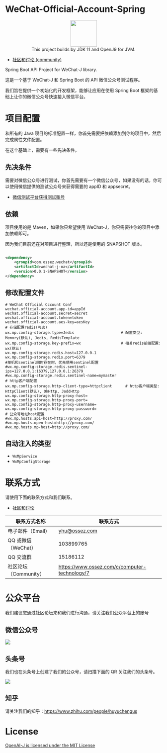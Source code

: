 # WeChat-Official-Account-Spring

<p align="center">
    <a href="https://github.com/honeymoose">
        <img height=85 src="https://avatars1.githubusercontent.com/u/45009982?s=200&v=4">
    </a>
    <br>This project builds by JDK 11 and OpenJ9 for JVM.
</p>

* [社区和讨论 (community)](https://www.ossez.com/tag/wechat)

Spring Boot API Project for WeChat-J library.

这是一个基于 WeChat-J 和 Spring Boot 的 API 微信公众号测试程序。

我们旨在提供一个初始化的开发框架，能够让应用在使用 Spring Boot 框架的基础上让你的微信公众号快速接入微信平台。

# 项目配置

和所有的 Java 项目的标准配置一样，你首先需要把依赖添加到你的项目中，然后完成属性文件配置。

在这个基础上，需要有一些先决条件。

## 先决条件

需要对微信公众号进行测试，你首先需要有一个微信公众号，如果没有的话，你可以使用微信提供的测试公众号来获得需要的 appID 和
appsecret。

* [微信测试平台获得测试账号](https://www.ossez.com/t/topic/14281)

## 依赖

项目使用的是 Maven，如果你只希望使用 WeChat-J，你只需要往你的项目中添加依赖即可。

因为我们目前还在对项目进行整理，所以还是使用的 SNAPSHOT 版本。

```xml

<dependency>
    <groupId>com.ossez.wechat</groupId>
    <artifactId>wechat-j-oa</artifactId>
    <version>0.0.1-SNAPSHOT</version>
</dependency>
```

## 修改配置文件

```properties
# WeChat Official Cccount Conf
wechat.official-account.app-id=appId
wechat.official-account.secret=secret
wechat.official-account.token=token
wechat.official-account.aes-key=aesKey
# 存储配置redis(可选)
wx.mp.config-storage.type=Jedis                     # 配置类型: Memory(默认), Jedis, RedisTemplate
wx.mp.config-storage.key-prefix=wx                  # 相关redis前缀配置: wx(默认)
wx.mp.config-storage.redis.host=127.0.0.1
wx.mp.config-storage.redis.port=6379
#单机和sentinel同时存在时，优先使用sentinel配置
#wx.mp.config-storage.redis.sentinel-ips=127.0.0.1:16379,127.0.0.1:26379
#wx.mp.config-storage.redis.sentinel-name=mymaster
# http客户端配置
wx.mp.config-storage.http-client-type=httpclient      # http客户端类型: HttpClient(默认), OkHttp, JoddHttp
wx.mp.config-storage.http-proxy-host=
wx.mp.config-storage.http-proxy-port=
wx.mp.config-storage.http-proxy-username=
wx.mp.config-storage.http-proxy-password=
# 公众号地址host配置
#wx.mp.hosts.api-host=http://proxy.com/
#wx.mp.hosts.open-host=http://proxy.com/
#wx.mp.hosts.mp-host=http://proxy.com/
```

## 自动注入的类型

- `WxMpService`
- `WxMpConfigStorage`

# 联系方式

请使用下面的联系方式和我们联系。

* [社区和讨论](https://www.ossez.com/tag/chat-gpt)

| 联系方式名称           | 联系方式                                          |
|------------------|-----------------------------------------------|
| 电子邮件（Email）      | [yhu@ossez.com](mailto:yhu@ossez.com)         |
| QQ 或微信（WeChat）   | 103899765                                     |
| QQ 交流群           | 15186112                                      |
| 社区论坛 （Community） | https://www.ossez.com/c/computer-technology/7 |

# 公众平台

我们建议您通过社区论坛来和我们进行沟通，请关注我们公众平台上的账号

## 微信公众号

![](https://cdn.ossez.com/img/cwikius/cwikius-qr-wechat-search-w400.png)

## 头条号

我们也在头条号上创建了我们的公众号，请扫描下面的 QR 关注我们的头条号。

![](https://cdn.ossez.com/img/cwikius/cwikus-qr-toutiao.png)

## 知乎

请关注我们的知乎：https://www.zhihu.com/people/huyuchengus

# License

[OpenAI-J is licensed under the MIT License](https://github.com/honeymoose/openai-j/blob/main/LICENSE)

